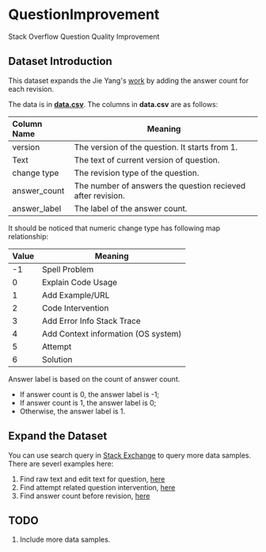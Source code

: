 # QuestionImprovement
Stack Overflow Question Quality Improvement

## Dataset Introduction
This dataset expands the Jie Yang's [work](https://chauff.github.io/documents/publications/HYPER2014-yang.pdf) by adding the answer count for each revision. 

The data is in [__data.csv__](). The columns in __data.csv__ are as follows:

| Column Name  | Meaning                                                     |
| :----------- | ----------------------------------------------------------- |
| version      | The version of the question. It starts from 1.              |
| Text         | The text of current version of question.                    |
| change type  | The revision type of the question.                          |
| answer_count | The number of answers the question recieved after revision. |
| answer_label | The label of the answer count.                              |

It should be noticed that numeric change type has following map relationship:

| Value | Meaning                             |
| ----- | ----------------------------------- |
| -1    | Spell Problem                       |
| 0     | Explain Code Usage                  |
| 1     | Add Example/URL                     |
| 2     | Code Intervention                   |
| 3     | Add Error Info Stack Trace          |
| 4     | Add Context information (OS system) |
| 5     | Attempt                             |
| 6     | Solution                            |

Answer label is based on the count of answer count. 

- If answer count is 0, the answer label is -1;
- If answer count is 1, the answer label is 0;
- Otherwise, the answer label is 1. 



## Expand the Dataset

You can use search query in [Stack Exchange](https://data.stackexchange.com/) to query more data samples. There are severl examples here:

1. Find raw text and edit text for question, [here](https://data.stackexchange.com/stackoverflow/query/1019161/find-raw-text-and-edit-text-for-question)
2. Find attempt related question intervention, [here](https://data.stackexchange.com/stackoverflow/query/1039640)
3. Find answer count before revision, [here](https://data.stackexchange.com/stackoverflow/query/1039674/find-previous-answer-count)



## TODO

1. Include more data samples. 
